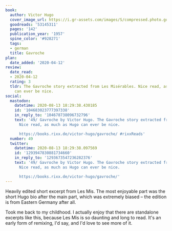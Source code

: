 ```yaml
---
book:
  author: Victor Hugo
  cover_image_url: https://i.gr-assets.com/images/S/compressed.photo.goodreads.com/books/1586713938l/53145311._SX98_.jpg
  goodreads: '53145311'
  pages: '142'
  publication_year: '1957'
  spine_color: '#928271'
  tags:
  - german
  title: Gavroche
plan:
  date_added: '2020-04-12'
review:
  date_read:
  - 2020-04-12
  rating: 3
  tldr: The Gavroche story extracted from Les Misérables. Nice read, as much as Hugo
    can ever be nice.
social:
  mastodon:
    datetime: 2020-08-13 18:29:38.430185
    id: '104683023777397338'
    in_reply_to: '104678738096732796'
    text: '49/ Gavroche by Victor Hugo. The Gavroche story extracted from Les Misérables.
      Nice read, as much as Hugo can ever be nice.

      https://books.rixx.de/victor-hugo/gavroche/ #rixxReads'
  number: 49
  twitter:
    datetime: 2020-08-13 18:29:38.097569
    id: '1293947830881734660'
    in_reply_to: '1293673547236282376'
    text: '49/ Gavroche by Victor Hugo. The Gavroche story extracted from Les Misérables.
      Nice read, as much as Hugo can ever be nice.

      https://books.rixx.de/victor-hugo/gavroche/'
---
```


Heavily edited short excerpt from Les Mis. The most enjoyable part was the short Hugo bio after the main part, which was
extremely biased – the edition is from Eastern Germany after all.

Took me back to my childhood. I actually enjoy that there are standalone excerpts like this, because Les Mis is so
daunting and long to read. It's an early form of remixing, I'd say, and I'd love to see more of it.
